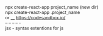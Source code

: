 
npx create-react-app project_name (new dir) <br />
npx create-react-app .project_name <br />
or __
https://codesandbox.io/ <br />
– – – – - <br />
jsx - syntax extentions for js

